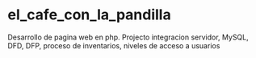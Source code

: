 # el_cafe_con_la_pandilla
Desarrollo de pagina web en php. Projecto integracion servidor, MySQL, DFD, DFP, proceso de inventarios, niveles de acceso a usuarios
